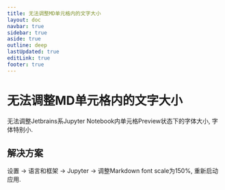 ```yaml
---
title: 无法调整MD单元格内的文字大小
layout: doc
navbar: true
sidebar: true
aside: true
outline: deep
lastUpdated: true
editLink: true
footer: true
---
```


# 无法调整MD单元格内的文字大小

无法调整Jetbrains系Jupyter Notebook内单元格Preview状态下的字体大小, 字体特别小.

## 解决方案

设置 -> 语言和框架 -> Jupyter -> 调整Markdown font scale为150%, 重新启动应用.